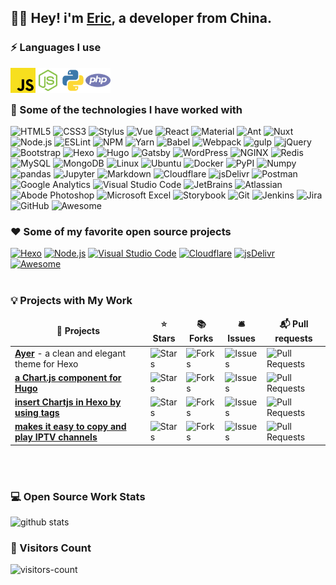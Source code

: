 ## :man_technologist: Hey! i'm [Eric](https://shen-yu.gitee.io/), a developer from China.

### :zap: Languages I use

<img align="left" src="icons/javascript.svg" alt="JS" height="40px" />
<img align="left" src="icons/nodejs.svg" alt="JS" height="40px" />
<img align="left" src="icons/python.svg" alt="JS" height="40px" />
<img align="left" src="icons/php.svg" alt="JS" height="40px" />

<br><br>

### :rocket: Some of the technologies I have worked with

![HTML5](https://img.shields.io/badge/-HTML5-000000?style=flat&logo=html5)
![CSS3](https://img.shields.io/badge/-CSS3-000000?style=flat&logo=css3)
![Stylus](https://img.shields.io/badge/-Stylus-000000?style=flat&logo=Stylus)
![Vue](https://img.shields.io/badge/-Vue-000000?style=flat&logo=Vue.js)
![React](https://img.shields.io/badge/-React-000000?style=flat&logo=React)
![Material](https://img.shields.io/badge/-Material-000000?style=flat&logo=material-design)
![Ant](https://img.shields.io/badge/-Antd-000000?style=flat&logo=ant-design)
![Nuxt](https://img.shields.io/badge/-Nuxt.js-000000?style=flat&logo=Nuxt.js)
![Node.js](https://img.shields.io/badge/-Node.js-000000?style=flat&logo=node.js)
![ESLint](https://img.shields.io/badge/-ESLint-000000?style=flat&logo=ESLint)
![NPM](https://img.shields.io/badge/-NPM-000000?style=flat&logo=NPM)
![Yarn](https://img.shields.io/badge/-Yarn-000000?style=flat&logo=Yarn)
![Babel](https://img.shields.io/badge/-Babel-000000?style=flat&logo=Babel)
![Webpack](https://img.shields.io/badge/-Webpack-000000?style=flat&logo=Webpack)
![gulp](https://img.shields.io/badge/-gulp-000000?style=flat&logo=gulp)
![jQuery](https://img.shields.io/badge/-jQuery-000000?style=flat&logo=jQuery)
![Bootstrap](https://img.shields.io/badge/-Bootstrap-000000?style=flat&logo=Bootstrap)
![Hexo](https://img.shields.io/badge/-Hexo-000000?style=flat&logo=Hexo)
![Hugo](https://img.shields.io/badge/-Hugo-000000?style=flat&logo=Hugo)
![Gatsby](https://img.shields.io/badge/-Gatsby-000000?style=flat&logo=Gatsby)
![WordPress](https://img.shields.io/badge/-WordPress-000000?style=flat&logo=WordPress)
![NGINX](https://img.shields.io/badge/-NGINX-000000?style=flat&logo=NGINX)
![Redis](https://img.shields.io/badge/-Redis-000000?style=flat&logo=Redis)
![MySQL](https://img.shields.io/badge/-MySQL-000000?style=flat&logo=MySQL)
![MongoDB](https://img.shields.io/badge/-MongoDB-000000?style=flat&logo=MongoDB)
![Linux](https://img.shields.io/badge/-Linux-000000?style=flat&logo=linux)
![Ubuntu](https://img.shields.io/badge/-Ubuntu-000000?style=flat&logo=Ubuntu)
![Docker](https://img.shields.io/badge/-Docker-000000?style=flat&logo=Docker)
![PyPI](https://img.shields.io/badge/-PyPI-000000?style=flat&logo=PyPI)
![Numpy](https://img.shields.io/badge/-Numpy-000000?style=flat&logo=Numpy)
![pandas](https://img.shields.io/badge/-Pandas-000000?style=flat&logo=pandas)
![Jupyter](https://img.shields.io/badge/-Jupyter-000000?style=flat&logo=Jupyter)
![Markdown](https://img.shields.io/badge/-Markdown-000000?style=flat&logo=Markdown)
![Cloudflare](https://img.shields.io/badge/-Cloudflare-000000?style=flat&logo=Cloudflare)
![jsDelivr](https://img.shields.io/badge/-jsDelivr-000000?style=flat&logo=jsDelivr)
![Postman](https://img.shields.io/badge/-Postman-000000?style=flat&logo=Postman)
![Google Analytics](https://img.shields.io/badge/-GA-000000?style=flat&logo=google-analytics)
![Visual Studio Code](https://img.shields.io/badge/-VSCode-000000?style=flat&logo=visual-studio-code&logoColor=007ACC)
![JetBrains](https://img.shields.io/badge/-JetBrains-000000?style=flat&logo=JetBrains)
![Atlassian](https://img.shields.io/badge/-Atlassian-000000?style=flat&logo=Atlassian)
![Abode Photoshop](https://img.shields.io/badge/-Photoshop-000000?style=flat&logo=adobe-photoshop)
![Microsoft Excel](https://img.shields.io/badge/-Excel-000000?style=flat&logo=microsoft-excel)
![Storybook](https://img.shields.io/badge/-Storybook-000000?style=flat&logo=Storybook)
![Git](https://img.shields.io/badge/-Git-000000?style=flat&logo=git)
![Jenkins](https://img.shields.io/badge/-Jenkins-000000?style=flat&logo=Jenkins)
![Jira](https://img.shields.io/badge/-Jira-000000?style=flat&logo=Jira)
![GitHub](https://img.shields.io/badge/-GitHub-000000?style=flat&logo=github)
![Awesome](https://img.shields.io/badge/-Awesome-000000?style=flat&logo=awesome-lists)

### :heart: Some of my favorite open source projects

[![Hexo](https://img.shields.io/badge/-Hexo-000000?style=flat&logo=Hexo)](https://hexo.io/)
[![Node.js](https://img.shields.io/badge/-Node.js-000000?style=flat&logo=node.js)](https://github.com/nodejs)
[![Visual Studio Code](https://img.shields.io/badge/-VSCode-000000?style=flat&logo=visual-studio-code&logoColor=007ACC)](https://github.com/microsoft/vscode)
[![Cloudflare](https://img.shields.io/badge/-Cloudflare-000000?style=flat&logo=Cloudflare)](https://www.cloudflare.com/)
[![jsDelivr](https://img.shields.io/badge/-jsDelivr-000000?style=flat&logo=jsDelivr)](https://github.com/jsdelivr/jsdelivr)
[![Awesome](https://img.shields.io/badge/-Awesome-000000?style=flat&logo=awesome-lists)](https://github.com/sindresorhus/awesome)
<br><br>

### 💡 Projects with My Work

<table>
  <thead align="center">
    <tr border: none;>
      <td><b>🎁 Projects</b></td>
      <td><b>⭐ Stars</b></td>
      <td><b>📚 Forks</b></td>
      <td><b>🛎 Issues</b></td>
      <td><b>📬 Pull requests</b></td>
    </tr>
  </thead>
  <tbody>
    <tr>
      <td><a href="https://github.com/Shen-Yu/hexo-theme-ayer"><b>Ayer</b></a> - a clean and elegant theme for Hexo</td>
      <td><img alt="Stars" src="https://img.shields.io/github/stars/Shen-Yu/hexo-theme-ayer?style=flat-square&labelColor=343b41"/></td>
      <td><img alt="Forks" src="https://img.shields.io/github/forks/Shen-Yu/hexo-theme-ayer?style=flat-square&labelColor=343b41"/></td>
      <td><img alt="Issues" src="https://img.shields.io/github/issues/Shen-Yu/hexo-theme-ayer?style=flat-square&labelColor=343b41"/></td>
      <td><img alt="Pull Requests" src="https://img.shields.io/github/issues-pr/Shen-Yu/hexo-theme-ayer?style=flat-square&labelColor=343b41"/></td>
    </tr>
    <tr>
      <td><a href="https://github.com/Shen-Yu/hugo-chart"><b>a Chart.js component for Hugo</b></a></td>
      <td><img alt="Stars" src="https://img.shields.io/github/stars/Shen-Yu/hugo-chart?style=flat-square&labelColor=343b41"/></td>
      <td><img alt="Forks" src="https://img.shields.io/github/forks/Shen-Yu/hugo-chart?style=flat-square&labelColor=343b41"/></td>
      <td><img alt="Issues" src="https://img.shields.io/github/issues/Shen-Yu/hugo-chart?style=flat-square&labelColor=343b41"/></td>
      <td><img alt="Pull Requests" src="https://img.shields.io/github/issues-pr/Shen-Yu/hugo-chart?style=flat-square&labelColor=343b41"/></td>
    </tr>
	  <tr>
      <td><a href="https://github.com/Shen-Yu/hexo-tag-chart"><b>insert Chartjs in Hexo by using tags</b></a></td>
      <td><img alt="Stars" src="https://img.shields.io/github/stars/Shen-Yu/hexo-tag-chart?style=flat-square&labelColor=343b41"/></td>
      <td><img alt="Forks" src="https://img.shields.io/github/forks/Shen-Yu/hexo-tag-chart?style=flat-square&labelColor=343b41"/></td>
      <td><img alt="Issues" src="https://img.shields.io/github/issues/Shen-Yu/hexo-tag-chart?style=flat-square&labelColor=343b41"/></td>
      <td><img alt="Pull Requests" src="https://img.shields.io/github/issues-pr/Shen-Yu/hexo-tag-chart?style=flat-square&labelColor=343b41"/></td>
    </tr>
    <tr>
      <td><a href="https://github.com/Shen-Yu/iptv-list"><b>makes it easy to copy and play IPTV channels</b></a></td>
      <td><img alt="Stars" src="https://img.shields.io/github/stars/Shen-Yu/iptv-list?style=flat-square&labelColor=343b41"/></td>
      <td><img alt="Forks" src="https://img.shields.io/github/forks/Shen-Yu/iptv-list?style=flat-square&labelColor=343b41"/></td>
      <td><img alt="Issues" src="https://img.shields.io/github/issues/Shen-Yu/iptv-list?style=flat-square&labelColor=343b41"/></td>
      <td><img alt="Pull Requests" src="https://img.shields.io/github/issues-pr/Shen-Yu/iptv-list?style=flat-square&labelColor=343b41"/></td>
    </tr>
  </tbody>
</table>
<br><br>

### 💻 Open Source Work Stats

![github stats](https://github-readme-stats.vercel.app/api?username=Shen-Yu&show_icons=true)

### :eyes: Visitors Count

![visitors-count](https://visitor-badge.laobi.icu/badge?page_id=Shen-Yu.readme)
